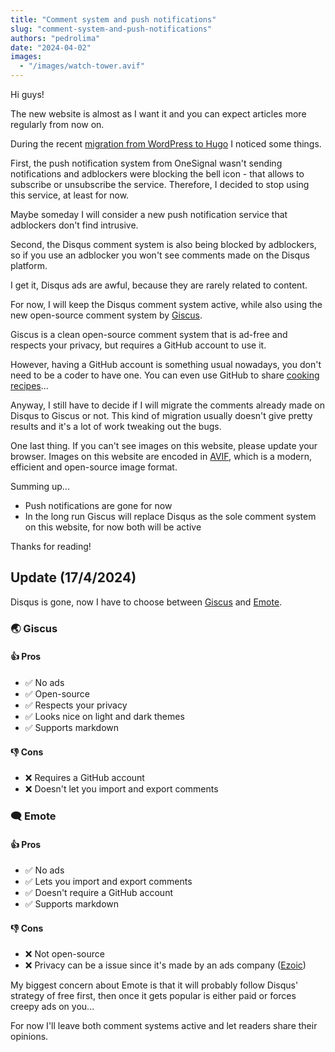 ```yaml
---
title: "Comment system and push notifications"
slug: "comment-system-and-push-notifications"
authors: "pedrolima"
date: "2024-04-02"
images:
  - "/images/watch-tower.avif"
---
```


Hi guys!

The new website is almost as I want it and you can expect articles more regularly from now on.

During the recent [migration from WordPress to Hugo](/2024/03/16/migration-from-wordpress-to-hugo) I noticed some things.

First, the push notification system from OneSignal wasn't sending notifications and adblockers were blocking the bell icon - that allows to subscribe or unsubscribe the service. Therefore, I decided to stop using this service, at least for now.

Maybe someday I will consider a new push notification service that adblockers don't find intrusive.

Second, the Disqus comment system is also being blocked by adblockers, so if you use an adblocker you won't see comments made on the Disqus platform.

I get it, Disqus ads are awful, because they are rarely related to content.

For now, I will keep the Disqus comment system active, while also using the new open-source comment system by [Giscus](https://giscus.app/).

Giscus is a clean open-source comment system that is ad-free and respects your privacy, but requires a GitHub account to use it.

However, having a GitHub account is something usual nowadays, you don't need to be a coder to have one. You can even use GitHub to share [cooking recipes](https://github.com/logicguy1/The-Cookbook)...

Anyway, I still have to decide if I will migrate the comments already made on Disqus to Giscus or not. This kind of migration usually doesn't give pretty results and it's a lot of work tweaking out the bugs.

One last thing. If you can't see images on this website, please update your browser. Images on this website are encoded in [AVIF](https://avif.io/), which is a modern, efficient and open-source image format.

Summing up...

- Push notifications are gone for now
- In the long run Giscus will replace Disqus as the sole comment system on this website, for now both will be active

Thanks for reading!

## Update (17/4/2024)

Disqus is gone, now I have to choose between [Giscus](https://giscus.app/) and [Emote](https://emote.com/).

### 🌏 Giscus

#### 👍 Pros

- ✅ No ads
- ✅ Open-source
- ✅ Respects your privacy
- ✅ Looks nice on light and dark themes
- ✅ Supports markdown

#### 👎 Cons

- ❌ Requires a GitHub account
- ❌ Doesn't let you import and export comments

### 🗨 Emote

#### 👍 Pros

- ✅ No ads
- ✅ Lets you import and export comments
- ✅ Doesn't require a GitHub account
- ✅ Supports markdown 

#### 👎 Cons

- ❌ Not open-source
- ❌ Privacy can be a issue since it's made by an ads company ([Ezoic](https://www.ezoic.com/posts/emote-free-comments-section-for-websites/))

My biggest concern about Emote is that it will probably follow Disqus' strategy of free first, then once it gets popular is either paid or forces creepy ads on you...

For now I'll leave both comment systems active and let readers share their opinions.
